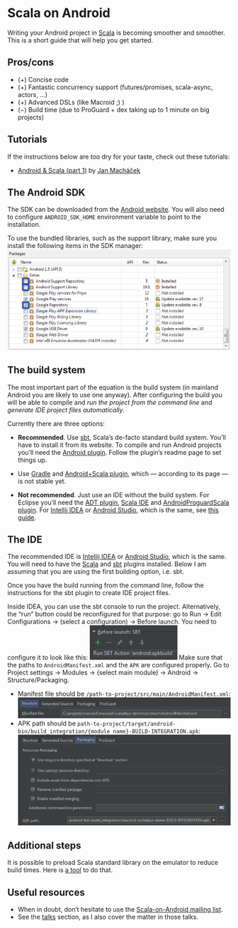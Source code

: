 # Scala on Android

Writing your Android project in [Scala](http://scala-lang.org/) is becoming smoother and smoother.
This is a short guide that will help you get started.

## Pros/cons

* (+) Concise code
* (+) Fantastic concurrency support (futures/promises, scala-async, actors, ...)
* (+) Advanced DSLs (like Macroid ;) )
* (−) Build time (due to ProGuard + dex taking up to 1 minute on big projects)

## Tutorials

If the instructions below are too dry for your taste, check out these tutorials:

* [Android & Scala (part 1)](http://blog.eigengo.com/2014/06/21/android-and-scala/) by [Jan Macháček](https://twitter.com/honzam399)

## The Android SDK

The SDK can be downloaded from the [Android website](http://developer.android.com/sdk/index.html).
You will also need to configure `ANDROID_SDK_HOME` environment variable to point to the installation.

To use the bundled libraries, such as the support library, make sure you install the following items in the SDK manager:
![SDK manager screenshot](SDK-manager.png)

## The build system

The most important part of the equation is the build system
(in mainland Android you are likely to use one anyway).
After configuring the build you will be able to compile and *run the project from the command line*
and *generate IDE project files automatically*.

Currently there are three options:

* **Recommended**. Use [sbt](http://www.scala-sbt.org/), Scala’s de-facto standard build system.
  You’ll have to install it from its website. To compile and run Android projects you’ll need the
  [Android plugin](https://github.com/pfn/android-sdk-plugin). Follow the plugin’s readme page to set things up.

* Use [Gradle](http://www.gradle.org/) and [Android+Scala plugin](https://github.com/saturday06/gradle-android-scala-plugin), which — according to its page — is not stable yet.

* **Not recommended**. Just use an IDE without the build system.
  For Eclipse you’ll need the [ADT plugin](http://developer.android.com/tools/sdk/eclipse-adt.html), [Scala IDE](http://scala-ide.org/) and [AndroidProguardScala plugin](https://github.com/banshee/AndroidProguardScala).
  For [Intellij IDEA](http://www.jetbrains.com/idea/) or [Android Studio](http://developer.android.com/sdk/installing/studio.html), which is the same, see [this guide](https://github.com/yareally/android-scala-intellij-no-sbt-plugin).

## The IDE

The recommended IDE is [Intellij IDEA](http://www.jetbrains.com/idea/) or
[Android Studio](http://developer.android.com/sdk/installing/studio.html), which is the same.
You will need to have the [Scala](http://plugins.jetbrains.com/plugin/?id=1347)
and [sbt](http://plugins.jetbrains.com/plugin/5007?pr=idea) plugins installed. Below I am assuming that
you are using the first building option, i.e. sbt.

Once you have the build running from the command line, follow the instructions for the sbt plugin to
create IDE project files.

Inside IDEA, you can use the sbt console to run the project. Alternatively, the “run” button could
be reconfigured for that purpose: go to Run → Edit Configurations →
(select a configuration) → Before launch. You need to configure it to look like this:
![before launch](before-launch.png)
Make sure that the paths to `AndroidManifest.xml` and the `APK`
are configured properly. Go to Project settings → Modules → (select main module) → Android → Structure/Packaging.
* Manifest file should be `/path-to-project/src/main/AndroidManifest.xml`:
  ![manifest path](manifest-path.png)
* APK path should be `path-to-project/target/android-bin/build_integration/{module name}-BUILD-INTEGRATION.apk`:
  ![apk path](apk-path.png)

## Additional steps

It is possible to preload Scala standard library on the emulator to reduce build times.
Here is [a tool](https://github.com/svenwiegand/scala-libs-for-android-emulator) to do that.

## Useful resources

* When in doubt, don’t hesitate to use the [Scala-on-Android mailing list](https://groups.google.com/forum/#!forum/scala-on-android).
* See the [talks](Talks.html) section, as I also cover the matter in those talks.